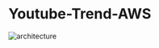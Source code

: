 # Youtube-Trend-AWS

![architecture](https://github.com/MayankBirkhani/Youtube-Trend-AWS/assets/33277205/efe94478-35d4-47e7-b0f0-3d0de133af8b)
